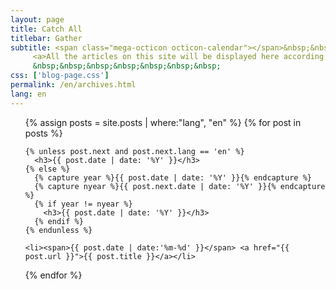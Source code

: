```yaml
---
layout: page
title: Catch All
titlebar: Gather
subtitle: <span class="mega-octicon octicon-calendar"></span>&nbsp;&nbsp;
     <a>All the articles on this site will be displayed here according to the actual time without categorization.</a><br/>
     &nbsp;&nbsp;&nbsp;&nbsp;&nbsp;&nbsp;&nbsp; 
css: ['blog-page.css']
permalink: /en/archives.html
lang: en
---
```


<ul class="archives-list">
  {% assign posts = site.posts | where:"lang", "en"  %}
  {% for post in posts %}

    {% unless post.next and post.next.lang == 'en' %}
      <h3>{{ post.date | date: '%Y' }}</h3>
    {% else %}
      {% capture year %}{{ post.date | date: '%Y' }}{% endcapture %}
      {% capture nyear %}{{ post.next.date | date: '%Y' }}{% endcapture %}
      {% if year != nyear %}
        <h3>{{ post.date | date: '%Y' }}</h3>
      {% endif %}
    {% endunless %}

    <li><span>{{ post.date | date:'%m-%d' }}</span> <a href="{{ post.url }}">{{ post.title }}</a></li>
  {% endfor %}
</ul>